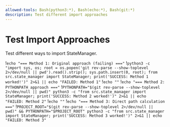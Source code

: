 ```yaml
---
allowed-tools: Bash(python3:*), Bash(echo:*), Bash(git:*)
description: Test different import approaches
---
```


# Test Import Approaches

Test different ways to import StateManager.

!`echo "=== Method 1: Original approach (failing) ==="`
!`python3 -c "import sys, os; root = os.popen('git rev-parse --show-toplevel 2>/dev/null || pwd').read().strip(); sys.path.insert(0, root); from src.state_manager import StateManager; print('SUCCESS: Method 1 worked!')" 2>&1 || echo "FAILED: Method 1"`
!`echo ""`
!`echo "=== Method 2: PYTHONPATH approach ==="`
!`PYTHONPATH="$(git rev-parse --show-toplevel 2>/dev/null || pwd)" python3 -c "from src.state_manager import StateManager; print('SUCCESS: Method 2 worked!')" 2>&1 || echo "FAILED: Method 2"`
!`echo ""`
!`echo "=== Method 3: Direct path calculation ==="`
!`PROJECT_ROOT="$(git rev-parse --show-toplevel 2>/dev/null || pwd)" && PYTHONPATH="$PROJECT_ROOT" python3 -c "from src.state_manager import StateManager; print('SUCCESS: Method 3 worked!')" 2>&1 || echo "FAILED: Method 3"`